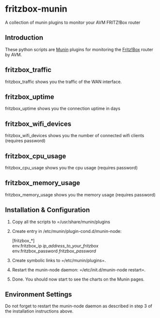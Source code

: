 # fritzbox-munin
A collection of munin plugins to monitor your AVM FRITZ!Box router 
 
## Introduction

   These python scripts are [Munin](http://munin-monitoring.org) plugins for monitoring the [Fritz!Box](http://avm.de/produkte/fritzbox/) router by AVM.

## fritzbox_traffic

  fritzbox\_traffic shows you the traffic of the WAN interface.
 
## fritzbox_uptime

  fritzbox\_uptime shows you the connection uptime in days
## fritzbox\_wifi\_devices

  fritzbox\_wifi\_devices shows you the number of connected wifi clients (requires password)

## fritzbox\_cpu\_usage

  fritzbox\_cpu\_usage shows you the cpu usage (requires password)
  
## fritzbox\_memory\_usage

  fritzbox\_memory\_usage shows you the memory usage (requires password)

## Installation & Configuration 

1. Copy all the scripts to =/usr/share/munin/plugins
   
2. Create entry in /etc/munin/plugin-cond.d/munin-node:  
    
    [fritzbox_\*]  
    env.fritzbox\_ip *ip_address_to_your_fritzbox*  
    env.fritzbox\_password *fritzbox_password*  

3. Create symbolic links to =/etc/munin/plugins=.

4. Restart the munin-node daemon: =/etc/init.d/munin-node restart=.

5. Done. You should now start to see the charts on the
      Munin pages.

## Environment Settings
   Do not forget to restart the munin-node daemon as described in step
   3 of the installation instructions above.
